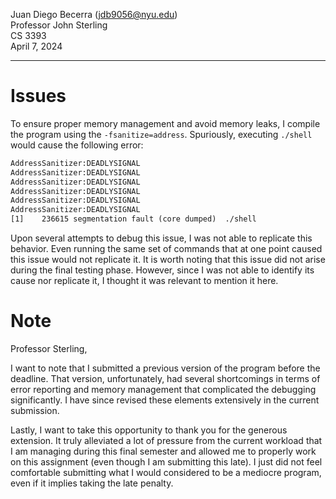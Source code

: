Juan Diego Becerra (jdb9056@nyu.edu)  
Professor John Sterling  
CS 3393  
April 7, 2024
___
# Issues
To ensure proper memory management and avoid memory leaks, I compile the program using the `-fsanitize=address`. Spuriously, executing `./shell` would cause the following error:

```txt
AddressSanitizer:DEADLYSIGNAL
AddressSanitizer:DEADLYSIGNAL
AddressSanitizer:DEADLYSIGNAL
AddressSanitizer:DEADLYSIGNAL
AddressSanitizer:DEADLYSIGNAL
AddressSanitizer:DEADLYSIGNAL
[1]    236615 segmentation fault (core dumped)  ./shell
```

Upon several attempts to debug this issue, I was not able to replicate this behavior. Even running the same set of commands that at one point caused this issue would not replicate it. It is worth noting that this issue did not arise during the final testing phase. However, since I was not able to identify its cause nor replicate it, I thought it was relevant to mention it here.

# Note
Professor Sterling, 

I want to note that I submitted a previous version of the program before the deadline. That version, unfortunately, had several shortcomings in terms of error reporting and memory management that complicated the debugging significantly. I have since revised these elements extensively in the current submission.

Lastly, I want to take this opportunity to thank you for the generous extension. It truly alleviated a lot of pressure from the current workload that I am managing during this final semester and allowed me to properly work on this assignment (even though I am submitting this late). I just did not feel comfortable submitting what I would considered to be a mediocre program, even if it implies taking the late penalty.

